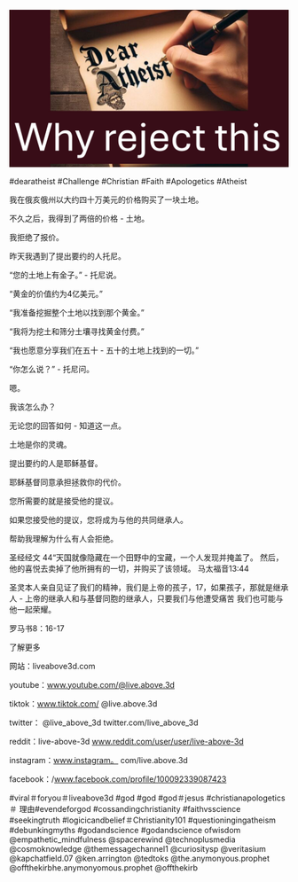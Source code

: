 ![Video cover image](../cover.jpg "cover photo")

#dearatheist #Challenge #Christian #Faith #Apologetics #Atheist

我在俄亥俄州以大约四十万美元的价格购买了一块土地。

不久之后，我得到了两倍的价格 - 土地。

我拒绝了报价。

昨天我遇到了提出要约的人托尼。

“您的土地上有金子。” - 托尼说。

“黄金的价值约为4亿美元。”

“我准备挖掘整个土地以找到那个黄金。”

“我将为挖土和筛分土壤寻找黄金付费。”

“我也愿意分享我们在五十 - 五十的土地上找到的一切。”

“你怎么说？” - 托尼问。

嗯。

我该怎么办？

无论您的回答如何 - 知道这一点。

土地是你的灵魂。

提出要约的人是耶稣基督。

耶稣基督同意承担拯救你的代价。

您所需要的就是接受他的提议。

如果您接受他的提议，您将成为与他的共同继承人。

帮助我理解为什么有人会拒绝。

圣经经文
44“天国就像隐藏在一个田野中的宝藏，一个人发现并掩盖了。 然后，他的喜悦去卖掉了他所拥有的一切，并购买了该领域。
马太福音13:44

圣灵本人亲自见证了我们的精神，我们是上帝的孩子，17，如果孩子，那就是继承人 - 上帝的继承人和与基督同胞的继承人，只要我们与他遭受痛苦 我们也可能与他一起荣耀。

罗马书8：16-17

了解更多

网站：liveabove3d.com

youtube：www.youtube.com/@live.above.3d

tiktok：www.tiktok.com/ @live.above.3d

twitter： @live_above_3d twitter.com/live_above_3d

reddit：live-above-3d www.reddit.com/user/user/live-above-3d

 instagram：www.instagram。 com/live.above.3d

facebook：/www.facebook.com/profile/100092339087423

#viral＃foryou＃liveabove3d #god #god #god＃jesus #christianapologetics＃ 理由#evendeforgod #cossandingchristianity #faithvsscience #seekingtruth #logicicandbelief＃Christianity101 #questioningingatheism #debunkingmyths #godandscience #godandscience ofwisdom @empathetic_mindfulness @spacerewind @technoplusmedia @cosmoknowledge @themessagechannel1 @curiositysp @veritasium @kapchatfield.07 @ken.arrington @tedtoks @the.anymonyous.prophet @offthekirbhe.anymonyomous.prophet @offthekirb
